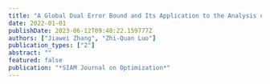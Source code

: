 ```yaml
---
title: "A Global Dual Error Bound and Its Application to the Analysis of Linearly Constrained Nonconvex Optimization"
date: 2022-01-01
publishDate: 2023-06-12T09:48:22.159777Z
authors: ["Jiawei Zhang", "Zhi-Quan Luo"]
publication_types: ["2"]
abstract: ""
featured: false
publication: "*SIAM Journal on Optimization*"
---
```


